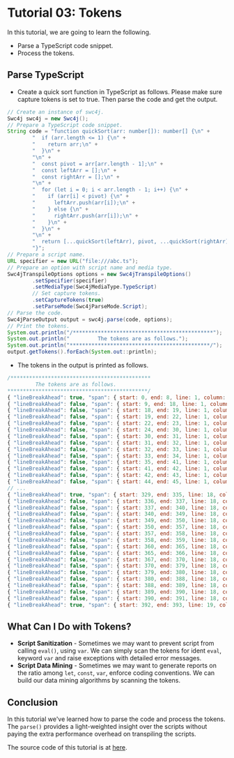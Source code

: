 # Tutorial 03: Tokens

In this tutorial, we are going to learn the following.

* Parse a TypeScript code snippet.
* Process the tokens.

## Parse TypeScript

* Create a quick sort function in TypeScript as follows. Please make sure capture tokens is set to true. Then parse the code and get the output.

```java
// Create an instance of swc4j.
Swc4j swc4j = new Swc4j();
// Prepare a TypeScript code snippet.
String code = "function quickSort(arr: number[]): number[] {\n" +
        "  if (arr.length <= 1) {\n" +
        "    return arr;\n" +
        "  }\n" +
        "\n" +
        "  const pivot = arr[arr.length - 1];\n" +
        "  const leftArr = [];\n" +
        "  const rightArr = [];\n" +
        "\n" +
        "  for (let i = 0; i < arr.length - 1; i++) {\n" +
        "    if (arr[i] < pivot) {\n" +
        "      leftArr.push(arr[i]);\n" +
        "    } else {\n" +
        "      rightArr.push(arr[i]);\n" +
        "    }\n" +
        "  }\n" +
        "\n" +
        "  return [...quickSort(leftArr), pivot, ...quickSort(rightArr)];\n" +
        "}";
// Prepare a script name.
URL specifier = new URL("file:///abc.ts");
// Prepare an option with script name and media type.
Swc4jTranspileOptions options = new Swc4jTranspileOptions()
        .setSpecifier(specifier)
        .setMediaType(Swc4jMediaType.TypeScript)
        // Set capture tokens.
        .setCaptureTokens(true)
        .setParseMode(Swc4jParseMode.Script);
// Parse the code.
Swc4jParseOutput output = swc4j.parse(code, options);
// Print the tokens.
System.out.println("/*********************************************");
System.out.println("         The tokens are as follows.");
System.out.println("*********************************************/");
output.getTokens().forEach(System.out::println);
```

* The tokens in the output is printed as follows.

```js
/*********************************************
         The tokens are as follows.
*********************************************/
{ "lineBreakAhead": true, "span": { start: 0, end: 8, line: 1, column: 1 }, "type": "Function", "text": "function" }
{ "lineBreakAhead": false, "span": { start: 9, end: 18, line: 1, column: 10 }, "type": "IdentOther", "text": "quickSort" }
{ "lineBreakAhead": false, "span": { start: 18, end: 19, line: 1, column: 19 }, "type": "LParen", "text": "(" }
{ "lineBreakAhead": false, "span": { start: 19, end: 22, line: 1, column: 20 }, "type": "IdentOther", "text": "arr" }
{ "lineBreakAhead": false, "span": { start: 22, end: 23, line: 1, column: 23 }, "type": "Colon", "text": ":" }
{ "lineBreakAhead": false, "span": { start: 24, end: 30, line: 1, column: 25 }, "type": "IdentKnown", "text": "number" }
{ "lineBreakAhead": false, "span": { start: 30, end: 31, line: 1, column: 31 }, "type": "LBracket", "text": "[" }
{ "lineBreakAhead": false, "span": { start: 31, end: 32, line: 1, column: 32 }, "type": "RBracket", "text": "]" }
{ "lineBreakAhead": false, "span": { start: 32, end: 33, line: 1, column: 33 }, "type": "RParen", "text": ")" }
{ "lineBreakAhead": false, "span": { start: 33, end: 34, line: 1, column: 34 }, "type": "Colon", "text": ":" }
{ "lineBreakAhead": false, "span": { start: 35, end: 41, line: 1, column: 36 }, "type": "IdentKnown", "text": "number" }
{ "lineBreakAhead": false, "span": { start: 41, end: 42, line: 1, column: 42 }, "type": "LBracket", "text": "[" }
{ "lineBreakAhead": false, "span": { start: 42, end: 43, line: 1, column: 43 }, "type": "RBracket", "text": "]" }
{ "lineBreakAhead": false, "span": { start: 44, end: 45, line: 1, column: 45 }, "type": "LBrace", "text": "{" }
// ...
{ "lineBreakAhead": true, "span": { start: 329, end: 335, line: 18, column: 3 }, "type": "Return", "text": "return" }
{ "lineBreakAhead": false, "span": { start: 336, end: 337, line: 18, column: 10 }, "type": "LBracket", "text": "[" }
{ "lineBreakAhead": false, "span": { start: 337, end: 340, line: 18, column: 11 }, "type": "DotDotDot", "text": "..." }
{ "lineBreakAhead": false, "span": { start: 340, end: 349, line: 18, column: 14 }, "type": "IdentOther", "text": "quickSort" }
{ "lineBreakAhead": false, "span": { start: 349, end: 350, line: 18, column: 23 }, "type": "LParen", "text": "(" }
{ "lineBreakAhead": false, "span": { start: 350, end: 357, line: 18, column: 24 }, "type": "IdentOther", "text": "leftArr" }
{ "lineBreakAhead": false, "span": { start: 357, end: 358, line: 18, column: 31 }, "type": "RParen", "text": ")" }
{ "lineBreakAhead": false, "span": { start: 358, end: 359, line: 18, column: 32 }, "type": "Comma", "text": "," }
{ "lineBreakAhead": false, "span": { start: 360, end: 365, line: 18, column: 34 }, "type": "IdentOther", "text": "pivot" }
{ "lineBreakAhead": false, "span": { start: 365, end: 366, line: 18, column: 39 }, "type": "Comma", "text": "," }
{ "lineBreakAhead": false, "span": { start: 367, end: 370, line: 18, column: 41 }, "type": "DotDotDot", "text": "..." }
{ "lineBreakAhead": false, "span": { start: 370, end: 379, line: 18, column: 44 }, "type": "IdentOther", "text": "quickSort" }
{ "lineBreakAhead": false, "span": { start: 379, end: 380, line: 18, column: 53 }, "type": "LParen", "text": "(" }
{ "lineBreakAhead": false, "span": { start: 380, end: 388, line: 18, column: 54 }, "type": "IdentOther", "text": "rightArr" }
{ "lineBreakAhead": false, "span": { start: 388, end: 389, line: 18, column: 62 }, "type": "RParen", "text": ")" }
{ "lineBreakAhead": false, "span": { start: 389, end: 390, line: 18, column: 63 }, "type": "RBracket", "text": "]" }
{ "lineBreakAhead": false, "span": { start: 390, end: 391, line: 18, column: 64 }, "type": "Semi", "text": ";" }
{ "lineBreakAhead": true, "span": { start: 392, end: 393, line: 19, column: 1 }, "type": "RBrace", "text": "}" }
```

## What Can I Do with Tokens?

* **Script Sanitization** - Sometimes we may want to prevent script from calling `eval()`, using `var`. We can simply scan the tokens for ident `eval`, keyword `var` and raise exceptions with detailed error messages.
* **Script Data Mining** - Sometimes we may want to generate reports on the ratio among `let`, `const`, `var`, enforce coding conventions. We can build our data mining algorithms by scanning the tokens.

## Conclusion

In this tutorial we've learned how to parse the code and process the tokens. The `parse()` provides a light-weighted insight over the scripts without paying the extra performance overhead on transpiling the scripts.

The source code of this tutorial is at [here](../../src/test/java/com/caoccao/javet/swc4j/tutorials/Tutorial03Tokens.java).
